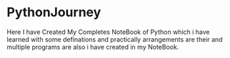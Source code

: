 # PythonJourney
Here I have Created My Completes NoteBook of Python which i  have learned with some definations and practically arrangements are their and multiple programs are also i have created in my NoteBook.
